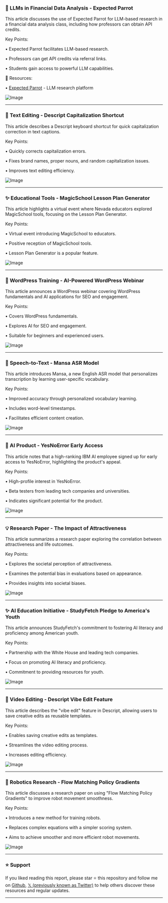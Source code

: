 ### 🤖 LLMs in Financial Data Analysis - Expected Parrot

This article discusses the use of Expected Parrot for LLM-based research in a financial data analysis class, including how professors can obtain API credits.

Key Points:

• Expected Parrot facilitates LLM-based research.

• Professors can get API credits via referral links.

•  Students gain access to powerful LLM capabilities.


🔗 Resources:

• [Expected Parrot](https://expectedparrot.com/login?ref=9ASNZHZ5) - LLM research platform

![Image](https://pbs.twimg.com/tweet_video_thumb/Gye1PWiXoAAkmft.jpg)


---
### 🚀 Text Editing - Descript Capitalization Shortcut

This article describes a Descript keyboard shortcut for quick capitalization correction in text captions.

Key Points:

•  Quickly corrects capitalization errors.

•  Fixes brand names, proper nouns, and random capitalization issues.

•  Improves text editing efficiency.


![Image](https://pbs.twimg.com/media/GyWEZC5WcAAIkLp.jpg)


---
### ✨ Educational Tools - MagicSchool Lesson Plan Generator

This article highlights a virtual event where Nevada educators explored MagicSchool tools, focusing on the Lesson Plan Generator.

Key Points:

•  Virtual event introducing MagicSchool to educators.

•  Positive reception of MagicSchool tools.

•  Lesson Plan Generator is a popular feature.


![Image](https://pbs.twimg.com/media/GyV7aGoWgAg1xD9?format=jpg&name=small)


---
### 🚀 WordPress Training - AI-Powered WordPress Webinar

This article announces a WordPress webinar covering WordPress fundamentals and AI applications for SEO and engagement.

Key Points:

•  Covers WordPress fundamentals.

•  Explores AI for SEO and engagement.

•  Suitable for beginners and experienced users.


![Image](https://pbs.twimg.com/media/GyAOS03awAAzlLf?format=jpg&name=small)


---
### 🤖 Speech-to-Text - Mansa ASR Model

This article introduces Mansa, a new English ASR model that personalizes transcription by learning user-specific vocabulary.

Key Points:

•  Improved accuracy through personalized vocabulary learning.

•  Includes word-level timestamps.

•  Facilitates efficient content creation.


![Image](https://pbs.twimg.com/amplify_video_thumb/1955555127118499840/img/SnUMwVzhJ5T_Kqa1.jpg)


---
### 🤖 AI Product - YesNoError Early Access

This article notes that a high-ranking IBM AI employee signed up for early access to YesNoError, highlighting the product's appeal.

Key Points:

•  High-profile interest in YesNoError.

•  Beta testers from leading tech companies and universities.

•  Indicates significant potential for the product.


![Image](https://pbs.twimg.com/amplify_video_thumb/1955491371764367360/img/VuRyRtbPQNYo78nt.jpg)


---
### 💡 Research Paper - The Impact of Attractiveness

This article summarizes a research paper exploring the correlation between attractiveness and life outcomes.

Key Points:

•  Explores the societal perception of attractiveness.

•  Examines the potential bias in evaluations based on appearance.

•  Provides insights into societal biases.


![Image](https://pbs.twimg.com/media/GyE4nNybwAEZF2Y?format=jpg&name=small)


---
### ✨ AI Education Initiative - StudyFetch Pledge to America's Youth

This article announces StudyFetch's commitment to fostering AI literacy and proficiency among American youth.

Key Points:

•  Partnership with the White House and leading tech companies.

•  Focus on promoting AI literacy and proficiency.

•  Commitment to providing resources for youth.


![Image](https://pbs.twimg.com/media/GxoKJYSacAAwOR2?format=jpg&name=small)


---
### 🚀 Video Editing - Descript Vibe Edit Feature

This article describes the "vibe edit" feature in Descript, allowing users to save creative edits as reusable templates.


Key Points:

•  Enables saving creative edits as templates.

•  Streamlines the video editing process.

•  Increases editing efficiency.



![Image](https://pbs.twimg.com/media/GxnA6cgawAEunLs?format=jpg&name=small)


---
### 🤖 Robotics Research - Flow Matching Policy Gradients

This article discusses a research paper on using "Flow Matching Policy Gradients" to improve robot movement smoothness.

Key Points:

•  Introduces a new method for training robots.

•  Replaces complex equations with a simpler scoring system.

•  Aims to achieve smoother and more efficient robot movements.


![Image](https://pbs.twimg.com/media/GxS1RFsaIAEPN3u?format=png&name=small)


---

### ⭐️ Support

If you liked reading this report, please star ⭐️ this repository and follow me on [Github](https://github.com/Drix10), [𝕏 (previously known as Twitter)](https://x.com/DRIX_10_) to help others discover these resources and regular updates.

---